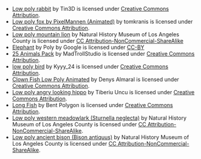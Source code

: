 - [Low poly rabbit](https://skfb.ly/o7WyS) by Tin3D is licensed under [Creative Commons Attribution](http://creativecommons.org/licenses/by/4.0/).
- [Low poly fox by PixelMannen (Animated)](https://skfb.ly/P9nN) by tomkranis is licensed under [Creative Commons Attribution](http://creativecommons.org/licenses/by/4.0/).
- [Low poly mountain lion](https://skfb.ly/otsBt) by Natural History Museum of Los Angeles County is licensed under [CC Attribution-NonCommercial-ShareAlike](https://creativecommons.org/licenses/by-nc-sa/4.0/)
- [Elephant](https://poly.pizza/m/a27MA0rXyyj) by Poly by Google is licensed under [CC-BY](https://creativecommons.org/licenses/by/3.0/)
- [25 Animals Pack](https://skfb.ly/orQpx) by MadTrollStudio is licensed under [Creative Commons Attribution](http://creativecommons.org/licenses/by/4.0/).
- [low poly bird](https://skfb.ly/ozBWv) by Kyyy_24 is licensed under [Creative Commons Attribution](http://creativecommons.org/licenses/by/4.0/).
- [Clown Fish Low Poly Animated](https://skfb.ly/owxY9) by Denys Almaral is licensed under [Creative Commons Attribution](http://creativecommons.org/licenses/by/4.0/).
- [Low poly angry looking hippo](https://skfb.ly/6TJVE) by Tiberiu Uncu is licensed under [Creative Commons Attribution](http://creativecommons.org/licenses/by/4.0/).
- [Long Fish](https://skfb.ly/6xQvR) by Bent Polygon is licensed under [Creative Commons Attribution](http://creativecommons.org/licenses/by/4.0/).
- [Low poly western meadowlark (Sturnella neglecta)](https://skfb.ly/otsOs) by Natural History Museum of Los Angeles County is licensed under [CC Attribution-NonCommercial-ShareAlike](http://creativecommons.org/licenses/by-nc-sa/4.0/).
- [Low poly ancient bison (Bison antiquus)](https://skfb.ly/osnYW) by Natural History Museum of Los Angeles County is licensed under [CC Attribution-NonCommercial-ShareAlike](http://creativecommons.org/licenses/by-nc-sa/4.0/).
